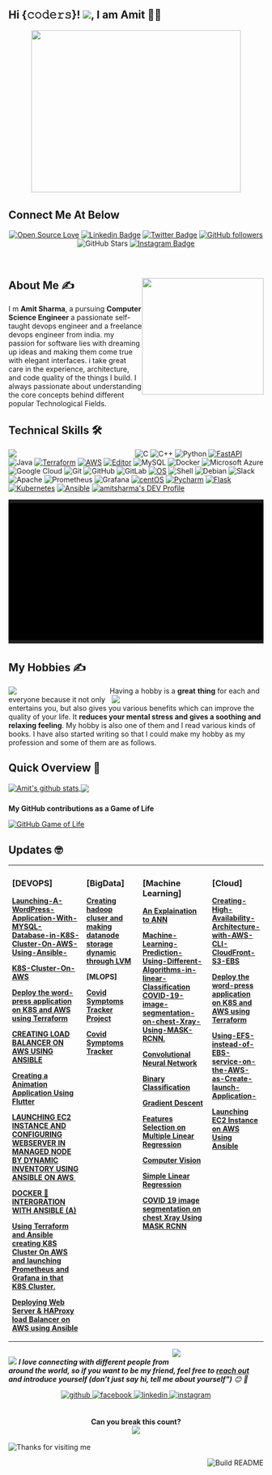## Hi {𝚌𝚘𝚍𝚎𝚛𝚜}! <img src="https://github.com/TheDudeThatCode/TheDudeThatCode/blob/master/Assets/Hi.gif" width="29px">, I am Amit 👨‍🎓

<!--Header-->

<p align="center">
  <img src="https://github.com/abhisheknaiidu/abhisheknaiidu/blob/master/code.gif?raw=true" width="414" height="320" />
</p>

## Connect Me At Below
  <!--social media icon-->
<div align="center">
 
 
 
 
[![Open Source Love](https://badges.frapsoft.com/os/v2/open-source.svg?v=103)](https://github.com/amit17133129)
[![Linkedin Badge](https://img.shields.io/badge/-Amit%20Sharma-blue?style=social&logo=Linkedin&logoColor=blue&link=https://www.linkedin.com/in/amit-sharma-35439016a/)](https://www.linkedin.com/in/amit-sharma-35439016a//) [![Twitter Badge](http://img.shields.io/badge/-@AmitSharma-1ca0f1?style=social&logo=twitter&logoColor=blue&link=https://twitter.com/AmitSha57543491)](https://twitter.com/AmitSha57543491) [![GitHub followers](https://img.shields.io/github/followers/hac?label=Follow&style=social)](https://github.com/amit17133129)
![GitHub Stars](https://img.shields.io/github/stars/amit17133129?style=social)
[![Instagram Badge](https://img.shields.io/badge/-AmitSharma-blue?style=social&logo=Instagram&link=https://www.instagram.com/the_interstellar_guy/?hl=en/)](https://www.instagram.com/the_interstellar_guy/?hl=en/) 



</div>  

</br>


<!--About Me-->
<div>
 <p>
  <img width="240" height="230" align='right' src="https://avatars1.githubusercontent.com/u/55508548?s=460&u=5b041974d3feb19088000e9444eb105d62412b2e&v=4"> 
</p>
  


## About Me ✍
 
 I m <b> Amit Sharma</b>, a pursuing <b>Computer Science Engineer</b> a passionate self-taught devops engineer and a freelance devops engineer from india. my passion for software lies with dreaming up ideas and making them come true with elegant interfaces. i take great care in the experience, architecture, and code quality of the things I build. I always passionate about understanding the core concepts behind different popular Technological Fields. 


</div>

<!--technical skill-->

## Technical Skills 🛠 

<img align='left' src='https://media.giphy.com/media/SWoSkN6DxTszqIKEqv/giphy.gif' width='250"'>

![C](https://img.shields.io/badge/-C-000?&logo=C)
![C++](https://img.shields.io/badge/-C++-00599C?style=flat-square&logo=c)
![Python](https://img.shields.io/badge/-Python-black?style=flat-square&logo=Python)
[![FastAPI](https://img.shields.io/badge/Python_framework-FastAPI-teal?style=flat-square&logo=python&logoColor=white)](https://fastapi.tiangolo.com/)
![Java](https://img.shields.io/badge/-java-E34A86?style=flat-square&logo=java)
[![Terraform](https://img.shields.io/badge/Learning-Terraform-623ce4?style=flat-square&logo=terraform&logoColor=white)](https://www.terraform.io/)
[![AWS](https://img.shields.io/badge/Learning-AWS-FF9900?style=flat-square&logo=amazon-aws&logoColor=white)](https://github.com/br3ndonland/awsdev)
[![Editor](https://img.shields.io/badge/Editor-VSCode-blue?style=flat-square&logo=visual-studio-code&logoColor=white)](https://code.visualstudio.com/)
![MySQL](https://img.shields.io/badge/-MySQL-black?style=flat-square&logo=mysql)
![Docker](https://img.shields.io/badge/-Docker-black?style=flat-square&logo=docker)
![Microsoft Azure](https://img.shields.io/badge/Microsoft%20Azure-232F7E?style=flat-square&logo=microsoft-azure)
![Google Cloud](https://img.shields.io/badge/Google%20Cloud-black?style=flat-square&logo=google-cloud)
![Git](https://img.shields.io/badge/-Git-black?style=flat-square&logo=git)
![GitHub](https://img.shields.io/badge/-GitHub-181717?style=flat-square&logo=github)
![GitLab](https://img.shields.io/badge/-GitLab-FCA121?style=flat-square&logo=gitlab)
[![OS](https://img.shields.io/badge/OS-Linux-informational?style=flat-square&logo=linux&logoColor=white)](https://en.wikipedia.org/wiki/Linux)
 ![Shell](https://img.shields.io/badge/-Shell-blasck?style=plastic&logo=Shell)
 ![Debian](https://img.shields.io/badge/-Debian-A80030?style=flat-square&logo=Debian&logoColor=white)
 ![Slack](https://img.shields.io/badge/-Slack-E01563?style=flat-square&logo=Slack&logoColor=white)
 ![Apache](https://img.shields.io/badge/-Apache-D22128?style=flat-square&logo=Apache&logoColor=white)
 ![Prometheus](https://img.shields.io/badge/-Prometheus-000?&logo=Prometheus)
 ![Grafana](https://img.shields.io/badge/-Grafana-000?&logo=Grafana)
 [![centOS](https://img.shields.io/badge/CentOS-7.0-blue?style=flat-square&logo=CentOS&logoColor=262577)](https://www.centos.org/)
 [![Pycharm](https://img.shields.io/badge/IDE-PyCharm-yellow?style=flat-square&logo=JetBrains)](https://www.jetbrains.com/pycharm/)
 [![Flask](https://img.shields.io/badge/-Flask-000000?style=flat-square&logo=Flask&logoColor=ffffff)](https://flask.palletsprojects.com/)
 [![Kubernetes](https://img.shields.io/badge/-Kubernetes-326CE5?style=flat-square&logo=Kubernetes&logoColor=ffffff)](https://kubernetes.io/)
 [![Ansible](https://img.shields.io/badge/-ansible-326CE5?style=flat-square&logo=ansible&logoColor=000000)](https://ansible.io/)
<a href="https://dev.to/amit17133129">
  <img src="https://d2fltix0v2e0sb.cloudfront.net/dev-badge.svg" alt="amitsharma's DEV Profile" height="30" width="30">
</a>
<p align="center">
  <img src="https://github.com/amit17133129/amit17133129/blob/main/MySkills.gif?raw=true"/>
</p>
 <!--My Hobbies-->
 
 

## My Hobbies ✍

<img align='left' src='https://octodex.github.com/images/hula_loop_octodex03.gif' width='200"'>
 
Having a hobby is a <b>great</b> <img align='right' src='https://github.com/hackcoderr/hackcoderr/blob/main/assets/hobbies.png' width='300"'><b>thing</b> for each and everyone because it not only entertains you,
but also gives you various benefits which can improve the quality of your life. It <b>reduces your mental stress and gives a soothing and relaxing feeling</b>. My hobby is also one of them and I read various kinds of books. I have also started writing so that I could make my hobby as my profession and some of them are as follows.
##


##



<!--Github Progess bar-->

## Quick Overview 📝
    
<a href="https://github.com/hackcoderr/github-readme-stats">
  <img align="center" src="https://github-readme-stats.anuraghazra1.vercel.app/api?username=amit17133129&show_icons=true&include_all_commits=true&theme=radical" alt="Amit's github stats" />
</a>
<a href="https://github.com/amit17133129/github-readme-stats">
 
  <img align="center" src="https://github-readme-stats.anuraghazra1.vercel.app/api/top-langs/?username=amit17133129&layout=compact&theme=radical" />
</a>

###

<b>My GitHub contributions as a Game of Life</b>

[![GitHub Game of Life](https://github4life.herokuapp.com/amit17133129.gif?z=6)](https://github4life.herokuapp.com/amit17133129)

##


<!--BLOG Process-->
## Updates 🤓
<b>
<table><tr><td valign="top" width="33%">

### [DEVOPS]
<!-- recent_releases starts -->

[Launching-A-WordPress-Application-With-MYSQL-Database-in-K8S-Cluster-On-AWS-Using-Ansible-](https://github.com/amit17133129/Launching-A-WordPress-Application-With-MYSQL-Database-in-K8S-Cluster-On-AWS-Using-Ansible-)

[K8S-Cluster-On-AWS](https://github.com/amit17133129/K8S-Cluster-On-AWS)

[Deploy the word-press application on K8S and AWS using Terraform](https://www.linkedin.com/pulse/hybrid-multi-cloud-task-6-deploy-word-press-k8s-aws-using-amit-sharma/)

[CREATING LOAD BALANCER ON AWS USING ANSIBLE ](https://www.linkedin.com/posts/amit-sharma-35439016a_ansible-task3-creatingabrloadabrbalancerabronabrawsabrusingabransible-activity-6705502102753542144-LbM2/)

[Creating a Animation Application Using Flutter](https://www.linkedin.com/pulse/hadoop-static-partition-lvm-amit-sharma/)

[LAUNCHING EC2 INSTANCE AND CONFIGURING WEBSERVER IN MANAGED NODE BY DYNAMIC INVENTORY USING ANSIBLE ON AWS ​](https://www.linkedin.com/posts/amit-sharma-35439016a_ansible-task2-devopsengineer-activity-6702545496298266624-c26H/)

[DOCKER 🐳 INTERGRATION WITH ANSIBLE (A)](https://www.linkedin.com/pulse/docker-intergration-ansible-task-1-amit-sharma/)

[Using Terraform and Ansible creating K8S Cluster On AWS and launching Prometheus and Grafana in that K8S Cluster.](https://www.linkedin.com/feed/update/urn:li:activity:6702127648476413952/)

[Deploying Web Server & HAProxy load Balancer on AWS using Ansible](https://www.linkedin.com/pulse/ansible-task-3-creating-load-balancer-aws-using-amit-sharma/)

</td><td valign="top" width="25%"> 
 
### [BigData]
<!-- recent_releases starts -->
 [Creating hadoop cluser and making datanode storage dynamic through LVM](https://www.linkedin.com/pulse/hadoop-static-partition-lvm-amit-sharma/)
 
 [MLOPS]
 
[Covid Symptoms Tracker Project](https://www.linkedin.com/posts/amit-sharma-35439016a_mlops-machinelearning-ai-activity-6723638308745945088-xHex/)
 
[Covid Symptoms Tracker](https://github.com/users/amit17133129/projects/4/)
</td><td valign="top" width="30%"> 

### [Machine Learning]
<!-- blog starts -->

[An Explaination to ANN](https://github.com/amit17133129/An-Explanation-To-Artificial-Neural-Network/blob/main/Churn_Modelling.ipynb)

[Machine-Learning-Prediction-Using-Different-Algorithms-in-linear-Classification](https://github.com/amit17133129/Machine-Learning-Prediction-Using-Different-Algorithms-in-linear-Classification/)
[COVID-19-image-segmentation-on-chest-Xray-Using-MASK-RCNN.](https://www.linkedin.com/pulse/covid-19-image-segmentation-chest-xray-using-mask-rcnn-amit-sharma/)

[Convolutional Neural Network ](https://www.linkedin.com/pulse/mlops-day-24-convolutional-neural-network-amit-sharma/)

[Binary Classification](https://www.linkedin.com/pulse/mlops-day-20-binary-classification-amit-sharma/)

[Gradient Descent](https://www.linkedin.com/pulse/mlops-day-11-gradient-descent-amit-sharma/)

[Features Selection on Multiple Linear Regression](https://www.linkedin.com/pulse/mlops-day-7-features-selection-multiple-linear-amit-sharma/)

[Computer Vision](https://www.linkedin.com/pulse/day-4-computer-vision-amit-sharma/)

[Simple Linear Regression](https://www.linkedin.com/pulse/day-4-machine-learning-amit-sharma/)

[COVID 19 image segmentation on chest Xray Using MASK RCNN](https://www.linkedin.com/posts/amit-sharma-35439016a_task6-worldrecordholder-mlops-activity-6689080600785252352-GMg8/)

</td><td valign="top" width="50%">

### [Cloud]
<!-- tils starts -->
[Creating-High-Availability-Architecture-with-AWS-CLI-CloudFront-S3-EBS](https://www.linkedin.com/pulse/creating-high-availability-architecture-aws-cli-s3-ebs-amit-sharma/)

[Deploy the word-press application on K8S and AWS using Terraform](https://www.linkedin.com/pulse/hybrid-multi-cloud-task-6-deploy-word-press-k8s-aws-using-amit-sharma/) 

[Using-EFS-instead-of-EBS-service-on-the-AWS-as-Create-launch-Application-](https://www.linkedin.com/feed/update/urn:li:activity:6720384729843146752/)

[Launching EC2 Instance on AWS Using Ansible](https://www.linkedin.com/feed/update/urn:li:activity:6720384622833860608/)

</td></tr></table> </b>

<!--footer-->

<img align='right' src="https://media.giphy.com/media/M9gbBd9nbDrOTu1Mqx/giphy.gif" width="180">

##
<img src="https://media.giphy.com/media/LnQjpWaON8nhr21vNW/giphy.gif" width="60"> <em><b>I love connecting with different people from around the world, so if you want to be my friend, feel free to [reach out](https://wa.me/+919084369325) and introduce yourself (don’t just say hi, tell me about yourself")</b> 😊 💜</em>


<div align="center">
<a href="https://github.com/amit17133129" target="_blank">
<img src=https://img.shields.io/badge/github-%2324292e.svg?&style=for-the-badge&logo=github&logoColor=white alt=github style="margin-bottom: 5px;" />
</a>
<a href="https://m.facebook.com/profile.php?lst=100051903403433%3A100051903403433%3A1605120679" target="_blank">
<img src=https://img.shields.io/badge/facebook-%232E87FB.svg?&style=for-the-badge&logo=facebook&logoColor=white alt=facebook style="margin-bottom: 5px;" />
</a>
<a href="https://www.linkedin.com/in/amit-sharma-35439016a/" target="_blank">
<img src=https://img.shields.io/badge/linkedin-%231E77B5.svg?&style=for-the-badge&logo=linkedin&logoColor=white alt=linkedin style="margin-bottom: 5px;" />
</a>
<a href="https://www.instagram.com/the_interstellar_guy/?hl=en" target="_blank">
<img src=https://img.shields.io/badge/instagram-%23000000.svg?&style=for-the-badge&logo=instagram&logoColor=white alt=instagram style="margin-bottom: 5px;" />
</a>  



</div>  
  

<br/>  


<p align="center"> 
 <b> Can you break this count?</b><br>
  <img src="https://profile-counter.glitch.me/hackcoderr/count.svg" />
</p>

   
<img height="120" alt="Thanks for visiting me" width="100%" src="https://raw.githubusercontent.com/BrunnerLivio/brunnerlivio/master/images/marquee.svg" />



<a href="https://github.com/hackcoderr/hackcoderr"><img src="https://github.com/simonw/simonw/workflows/Build%20README/badge.svg" align="right" alt="Build README">

